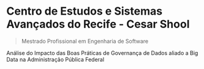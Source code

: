 # Centro de Estudos e Sistemas Avançados do Recife - Cesar Shool

> Mestrado Profissional em Engenharia de Software

Análise do Impacto das Boas Práticas de Governança de Dados aliado a Big Data na Administração Pública Federal
